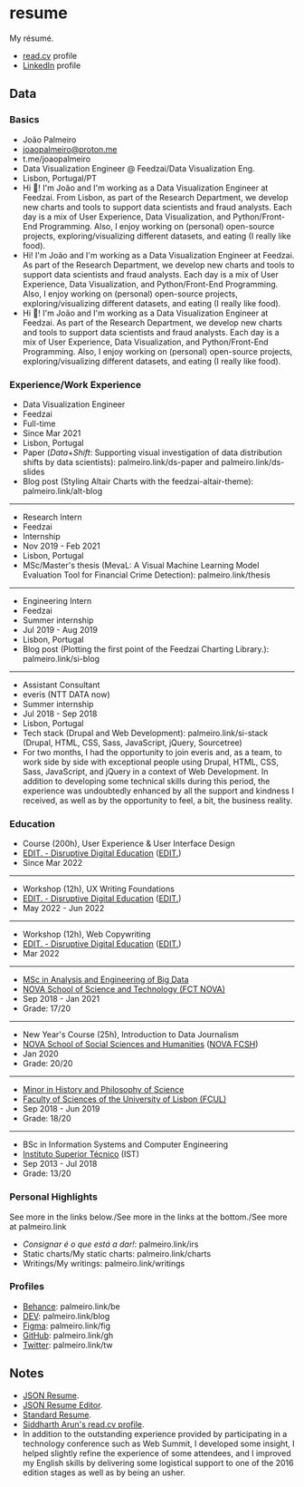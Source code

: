 # resume

My résumé.

- [read.cv](https://read.cv/joaopalmeiro) profile
- [LinkedIn](https://www.linkedin.com/in/joaopalmeiro/) profile

## Data

### Basics

- João Palmeiro
- joaopalmeiro@proton.me
- t.me/joaopalmeiro
- Data Visualization Engineer @ Feedzai/Data Visualization Eng.
- Lisbon, Portugal/PT
- Hi 👋! I'm João and I'm working as a Data Visualization Engineer at Feedzai. From Lisbon, as part of the Research Department, we develop new charts and tools to support data scientists and fraud analysts. Each day is a mix of User Experience, Data Visualization, and Python/Front-End Programming. Also, I enjoy working on (personal) open-source projects, exploring/visualizing different datasets, and eating (I really like food).
- Hi! I'm João and I'm working as a Data Visualization Engineer at Feedzai. As part of the Research Department, we develop new charts and tools to support data scientists and fraud analysts. Each day is a mix of User Experience, Data Visualization, and Python/Front-End Programming. Also, I enjoy working on (personal) open-source projects, exploring/visualizing different datasets, and eating (I really like food).
- Hi 👋! I'm João and I'm working as a Data Visualization Engineer at Feedzai. As part of the Research Department, we develop new charts and tools to support data scientists and fraud analysts. Each day is a mix of User Experience, Data Visualization, and Python/Front-End Programming. Also, I enjoy working on (personal) open-source projects, exploring/visualizing different datasets, and eating (I really like food).

### Experience/Work Experience

- Data Visualization Engineer
- Feedzai
- Full-time
- Since Mar 2021
- Lisbon, Portugal
- Paper (_Data_+_Shift_: Supporting visual investigation of data distribution shifts by data scientists): palmeiro.link/ds-paper and palmeiro.link/ds-slides
- Blog post (Styling Altair Charts with the feedzai-altair-theme): palmeiro.link/alt-blog

---

- Research Intern
- Feedzai
- Internship
- Nov 2019 - Feb 2021
- Lisbon, Portugal
- MSc/Master's thesis (MevaL: A Visual Machine Learning Model Evaluation Tool for Financial Crime Detection): palmeiro.link/thesis

---

- Engineering Intern
- Feedzai
- Summer internship
- Jul 2019 - Aug 2019
- Lisbon, Portugal
- Blog post (Plotting the first point of the Feedzai Charting Library.): palmeiro.link/si-blog

---

- Assistant Consultant
- everis (NTT DATA now)
- Summer internship
- Jul 2018 - Sep 2018
- Lisbon, Portugal
- Tech stack (Drupal and Web Development): palmeiro.link/si-stack (Drupal, HTML, CSS, Sass, JavaScript, jQuery, Sourcetree)
- For two months, I had the opportunity to join everis and, as a team, to work side by side with exceptional people using Drupal, HTML, CSS, Sass, JavaScript, and jQuery in a context of Web Development. In addition to developing some technical skills during this period, the experience was undoubtedly enhanced by all the support and kindness I received, as well as by the opportunity to feel, a bit, the business reality.

### Education

- Course (200h), User Experience & User Interface Design
- [EDIT. - Disruptive Digital Education](https://weareedit.io/politica-de-privacidade/) ([EDIT.](https://weareedit.io/escola/))
- Since Mar 2022

---

- Workshop (12h), UX Writing Foundations
- [EDIT. - Disruptive Digital Education](https://weareedit.io/politica-de-privacidade/) ([EDIT.](https://weareedit.io/escola/))
- May 2022 - Jun 2022

---

- Workshop (12h), Web Copywriting
- [EDIT. - Disruptive Digital Education](https://weareedit.io/politica-de-privacidade/) ([EDIT.](https://weareedit.io/escola/))
- Mar 2022

---

- [MSc in Analysis and Engineering of Big Data](https://www.di.fct.unl.pt/en/education/master-analysis-and-engineering-big-data)
- [NOVA School of Science and Technology (FCT NOVA)](https://www.fct.unl.pt/en/about-fct/overview)
- Sep 2018 - Jan 2021
- Grade: 17/20

---

- New Year's Course (25h), Introduction to Data Journalism
- [NOVA School of Social Sciences and Humanities](https://guia.unl.pt/en/2022/fcsh) ([NOVA FCSH](https://www.fcsh.unl.pt/en/school/))
- Jan 2020
- Grade: 20/20

---

- [Minor in History and Philosophy of Science](https://fenix.ciencias.ulisboa.pt/degrees/minor-em-historia-e-filosofia-das-ciencias-564500436615395)
- [Faculty of Sciences of the University of Lisbon (FCUL)](https://ciencias.ulisboa.pt/en/the-faculty)
- Sep 2018 - Jun 2019
- Grade: 18/20

---

- BSc in Information Systems and Computer Engineering
- [Instituto Superior Técnico](https://tecnico.ulisboa.pt/en/about-tecnico/) (IST)
- Sep 2013 - Jul 2018
- Grade: 13/20

### Personal Highlights

See more in the links below./See more in the links at the bottom./See more at palmeiro.link

- _Consignar é o que está a dar!_: palmeiro.link/irs
- Static charts/My static charts: palmeiro.link/charts
- Writings/My writings: palmeiro.link/writings

### Profiles

- [Behance](https://www.behance.net/joaopalmeiro): palmeiro.link/be
- [DEV](https://dev.to/joaompalmeiro): palmeiro.link/blog
- [Figma](https://www.figma.com/@joaopalmeiro): palmeiro.link/fig
- [GitHub](https://github.com/joaopalmeiro): palmeiro.link/gh
- [Twitter](https://twitter.com/joaompalmeiro): palmeiro.link/tw

## Notes

- [JSON Resume](https://jsonresume.org/).
- [JSON Resume Editor](https://github.com/jsnelders/profile-studio).
- [Standard Resume](https://standardresume.co/).
- [Siddharth Arun's read.cv profile](https://read.cv/sdrn).
- In addition to the outstanding experience provided by participating in a technology conference such as Web Summit, I developed some insight, I helped slightly refine the experience of some attendees, and I improved my English skills by delivering some logistical support to one of the 2016 edition stages as well as by being an usher.
